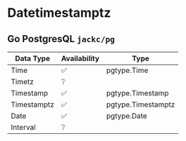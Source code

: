 # Datetimestamptz

## Go PostgresQL `jackc/pg`

| Data Type   | Availability | Type               |
| ----------- | ------------ | ------------------ |
| Time        | ✅           | pgtype.Time        |
| Timetz      | ❔           |                    |
| Timestamp   | ✅           | pgtype.Timestamp   |
| Timestamptz | ✅           | pgtype.Timestamptz |
| Date        | ✅           | pgtype.Date        |
| Interval    | ❔           |                    |
